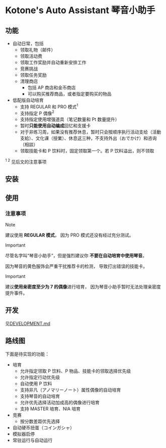 # Kotone's Auto Assistant 琴音小助手
## 功能
* 自动日常，包括
    * 领取礼物（邮件）
    * 领取活动费
    * 领取工作奖励并自动重新安排工作
    * 竞赛挑战
    * 领取任务奖励
    * 清理商店
        * 包括 AP 商店和金币商店
        * 可以购买推荐商品，或者指定要购买的物品
* 低配版自动培育
    * 支持 REGULAR 和 PRO 模式<sup>1</sup>
    * 支持指定 P 偶像<sup>2</sup>
    * 支持指定使用增强道具（笔记数量和 Pt 数量提升）
    * 暂时**只能使用自动编成**回忆和支援卡
    * 对于非练习周，如果没有推荐休息，暂时只会按顺序执行活动支给（活動支給）、文化课（授業）、休息这三种，不支持外出（おでかけ）和咨询（相談）
    * 领取技能卡和 P 饮料时，固定领取第一个。若 P 饮料溢出，则不领取

<sup>1 2</sup> 见后文的注意事项

## 安装

## 使用

### 注意事项
> [!NOTE]
> 建议使用 **REGULAR 模式**，
> 因为 PRO 模式还没有经过充分测试。

> [!IMPORTANT]
> 尽管名字叫“琴音小助手”，但是强烈建议你
> **不要在自动培育中使用琴音**。
>
> 因为琴音的黄色服饰会严重干扰推荐卡的检测，
> 导致打出错误的技能卡。

> [!IMPORTANT]
> 建议**使用亲密度至少为 7 的偶像**进行培育，
> 因为琴音小助手暂时无法处理亲密度提升事件。

## 开发
见[DEVELOPMENT.md](./docs/DEVELOPMENT.md)

## 路线图
下面是待实现的功能：
* 培育
    * 允许指定领取 P 饮料、P 物品、技能卡的领取选择优先级
    * 允许指定行动优先级
    * 自动使用 P 饮料
    * 支持非凡（アノマリーノート）属性偶像的自动培育
    * 支持琴音的自动培育
    * 允许优先选择活动加成高的偶像进行培育
    * 支持 MASTER 培育、NIA 培育
* 竞赛
    * 按分数差距优先选择
* 自动硬币扭蛋（コインガシャ）
* 模拟器启停
* 常驻运行与自动运行